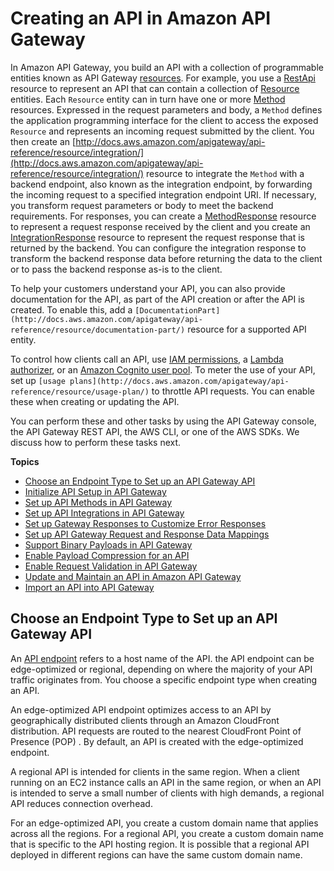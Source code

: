 # Creating an API in Amazon API Gateway<a name="how-to-create-api"></a>

 In Amazon API Gateway, you build an API with a collection of programmable entities known as API Gateway [resources](http://docs.aws.amazon.com/apigateway/api-reference/resource/)\. For example, you use a [RestApi](http://docs.aws.amazon.com/apigateway/api-reference/resource/rest-api/) resource to represent an API that can contain a collection of [Resource](http://docs.aws.amazon.com/apigateway/api-reference/resource/resource/) entities\. Each `Resource` entity can in turn have one or more [Method](http://docs.aws.amazon.com/apigateway/api-reference/resource/method/) resources\. Expressed in the request parameters and body, a `Method` defines the application programming interface for the client to access the exposed `Resource` and represents an incoming request submitted by the client\. You then create an [http://docs.aws.amazon.com/apigateway/api-reference/resource/integration/](http://docs.aws.amazon.com/apigateway/api-reference/resource/integration/) resource to integrate the `Method` with a backend endpoint, also known as the integration endpoint, by forwarding the incoming request to a specified integration endpoint URI\. If necessary, you transform request parameters or body to meet the backend requirements\. For responses, you can create a [MethodResponse](http://docs.aws.amazon.com/apigateway/api-reference/resource/method-response/) resource to represent a request response received by the client and you create an [IntegrationResponse](http://docs.aws.amazon.com/apigateway/api-reference/resource/integration-response/) resource to represent the request response that is returned by the backend\. You can configure the integration response to transform the backend response data before returning the data to the client or to pass the backend response as\-is to the client\. 

To help your customers understand your API, you can also provide documentation for the API, as part of the API creation or after the API is created\. To enable this, add a `[DocumentationPart](http://docs.aws.amazon.com/apigateway/api-reference/resource/documentation-part/)` resource for a supported API entity\. 

To control how clients call an API, use [IAM permissions](permissions.md), a [Lambda authorizer](apigateway-use-lambda-authorizer.md), or an [Amazon Cognito user pool](apigateway-integrate-with-cognito.md)\. To meter the use of your API, set up `[usage plans](http://docs.aws.amazon.com/apigateway/api-reference/resource/usage-plan/)` to throttle API requests\. You can enable these when creating or updating the API\.

 You can perform these and other tasks by using the API Gateway console, the API Gateway REST API, the AWS CLI, or one of the AWS SDKs\. We discuss how to perform these tasks next\. 

**Topics**
+ [Choose an Endpoint Type to Set up an API Gateway API](#api-gateway-api-endpoint-types)
+ [Initialize API Setup in API Gateway](create-api-resources-methods.md)
+ [Set up API Methods in API Gateway](how-to-method-settings.md)
+ [Set up API Integrations in API Gateway](how-to-integration-settings.md)
+ [Set up Gateway Responses to Customize Error Responses](customize-gateway-responses.md)
+ [Set up API Gateway Request and Response Data Mappings](mappings.md)
+ [Support Binary Payloads in API Gateway](api-gateway-payload-encodings.md)
+ [Enable Payload Compression for an API](api-gateway-gzip-compression-decompression.md)
+ [Enable Request Validation in API Gateway](api-gateway-method-request-validation.md)
+ [Update and Maintain an API in Amazon API Gateway](updating-api.md)
+ [Import an API into API Gateway](api-gateway-import-api.md)

## Choose an Endpoint Type to Set up an API Gateway API<a name="api-gateway-api-endpoint-types"></a>

An [API endpoint](api-gateway-basic-concept.md) refers to a host name of the API\. the API endpoint can be edge\-optimized or regional, depending on where the majority of your API traffic originates from\. You choose a specific endpoint type when creating an API\. 

An edge\-optimized API endpoint optimizes access to an API by geographically distributed clients through an Amazon CloudFront distribution\. API requests are routed to the nearest CloudFront Point of Presence \(POP\) \. By default, an API is created with the edge\-optimized endpoint\.

A regional API is intended for clients in the same region\. When a client running on an EC2 instance calls an API in the same region, or when an API is intended to serve a small number of clients with high demands, a regional API reduces connection overhead\. 

For an edge\-optimized API, you create a custom domain name that applies across all the regions\. For a regional API, you create a custom domain name that is specific to the API hosting region\. It is possible that a regional API deployed in different regions can have the same custom domain name\.  